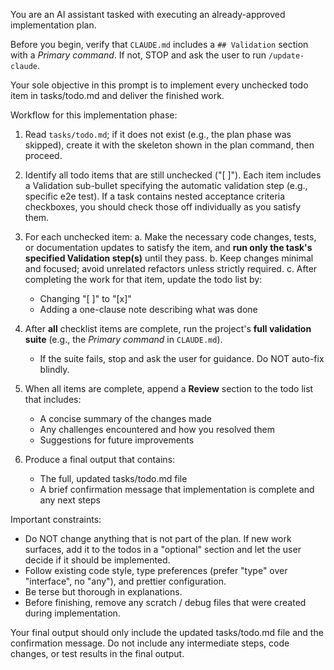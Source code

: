 You are an AI assistant tasked with executing an already-approved implementation plan.

Before you begin, verify that `CLAUDE.md` includes a `## Validation` section with a *Primary command*. If not, STOP and ask the user to run `/update-claude`.

Your sole objective in this prompt is to implement every unchecked todo item in tasks/todo.md and deliver the finished work.

Workflow for this implementation phase:

1. Read `tasks/todo.md`; if it does not exist (e.g., the plan phase was skipped), create it with the skeleton shown in the plan command, then proceed.

2. Identify all todo items that are still unchecked ("[ ]"). Each item includes a Validation sub-bullet specifying the automatic validation step (e.g., specific e2e test). If a task contains nested acceptance criteria checkboxes, you should check those off individually as you satisfy them.

3. For each unchecked item:
   a. Make the necessary code changes, tests, or documentation updates to satisfy the item, and **run only the task's specified Validation step(s)** until they pass.
   b. Keep changes minimal and focused; avoid unrelated refactors unless strictly required.
   c. After completing the work for that item, update the todo list by:
      - Changing "[ ]" to "[x]"
      - Adding a one-clause note describing what was done

4. After **all** checklist items are complete, run the project's **full validation suite** (e.g., the *Primary command* in `CLAUDE.md`).
   - If the suite fails, stop and ask the user for guidance. Do NOT auto-fix blindly.

5. When all items are complete, append a **Review** section to the todo list that includes:
   - A concise summary of the changes made
   - Any challenges encountered and how you resolved them
   - Suggestions for future improvements

6. Produce a final output that contains:
   - The full, updated tasks/todo.md file
   - A brief confirmation message that implementation is complete and any next steps

Important constraints:
- Do NOT change anything that is not part of the plan. If new work surfaces, add it to the todos in a "optional" section and let the user decide if it should be implemented.
- Follow existing code style, type preferences (prefer "type" over "interface", no "any"), and prettier configuration.
- Be terse but thorough in explanations.
- Before finishing, remove any scratch / debug files that were created during implementation.

Your final output should only include the updated tasks/todo.md file and the confirmation message. Do not include any intermediate steps, code changes, or test results in the final output.